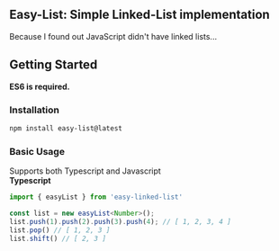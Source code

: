 ## **Easy-List**: Simple Linked-List implementation
Because I found out JavaScript didn't have linked lists...  
## Getting Started
**ES6 is required.**  
### Installation  
```bash
npm install easy-list@latest
```
### Basic Usage
Supports both Typescript and Javascript  
**Typescript**
```typescript
import { easyList } from 'easy-linked-list'

const list = new easyList<Number>();
list.push(1).push(2).push(3).push(4); // [ 1, 2, 3, 4 ]
list.pop() // [ 1, 2, 3 ]
list.shift() // [ 2, 3 ]
```
